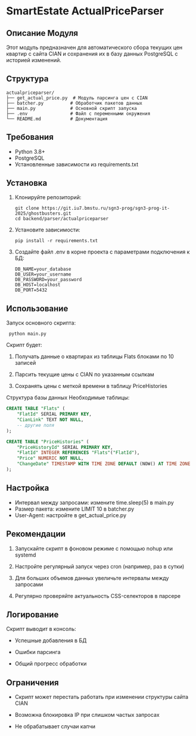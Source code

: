 # SmartEstate ActualPriceParser
## Описание Модуля
Этот модуль предназначен для автоматического сбора текущих цен квартир с сайта CIAN и сохранения их в базу данных PostgreSQL с историей изменений.

## Структура
```
actualpriceparser/
├── get_actual_price.py  # Модуль парсинга цен с CIAN
├── batcher.py          # Обработчик пакетов данных
├── main.py             # Основной скрипт запуска
├── .env                # Файл с переменными окружения
└── README.md           # Документация
```
## Требования
- Python 3.8+
- PostgreSQL
- Установленные зависимости из requirements.txt

##  Установка
1. Клонируйте репозиторий:
    ```commandline
    git clone https://git.iu7.bmstu.ru/sgn3-prog/sgn3-prog-it-2025/ghostbusters.git
    cd backend/parser/actualpriceparser
    ```

2. Установите зависимости:

    ```pip install -r requirements.txt```

3. Создайте файл .env в корне проекта с параметрами подключения к БД:
    
    ```commandline
    DB_NAME=your_database
    DB_USER=your_username
    DB_PASSWORD=your_password
    DB_HOST=localhost
    DB_PORT=5432
    ```

## Использование
Запуск основного скрипта:

``` python main.py```

Скрипт будет:

1. Получать данные о квартирах из таблицы Flats блоками по 10 записей

2. Парсить текущие цены с CIAN по указанным ссылкам

3. Сохранять цены с меткой времени в таблицу PriceHistories

Структура базы данных
Необходимые таблицы:

```sql 
CREATE TABLE "Flats" (
    "FlatId" SERIAL PRIMARY KEY,
    "CianLink" TEXT NOT NULL,
    -- другие поля
);

CREATE TABLE "PriceHistories" (
    "PriceHistoryId" SERIAL PRIMARY KEY,
    "FlatId" INTEGER REFERENCES "Flats"("FlatId"),
    "Price" NUMERIC NOT NULL,
    "ChangeDate" TIMESTAMP WITH TIME ZONE DEFAULT (NOW() AT TIME ZONE 'UTC')
);
```

## Настройка
- Интервал между запросами: измените time.sleep(5) в main.py
- Размер пакета: измените LIMIT 10 в batcher.py
- User-Agent: настройте в get_actual_price.py

## Рекомендации
1. Запускайте скрипт в фоновом режиме с помощью nohup или systemd

2. Настройте регулярный запуск через cron (например, раз в сутки)

3. Для больших объемов данных увеличьте интервалы между запросами

4. Регулярно проверяйте актуальность CSS-селекторов в парсере

## Логирование
Скрипт выводит в консоль:

- Успешные добавления в БД

- Ошибки парсинга

- Общий прогресс обработки

## Ограничения
- Скрипт может перестать работать при изменении структуры сайта CIAN

- Возможна блокировка IP при слишком частых запросах

- Не обрабатывает случаи капчи

